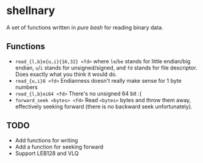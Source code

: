 shellnary
=========

A set of functions written in _pure bash_ for reading binary data.

## Functions

* `read_{l,b}e{u,i}{16,32} <fd>` where `le`/`be` stands for
little endian/big endian, `u`/`i` stands for unsigned/signed,
and `fd` stands for file descriptor. Does exactly what you think
it would do.
* `read_{u,i}8 <fd>` Endianness doesn't really make sense for 1 byte
numbers
* `read_{l,b}ei64 <fd>` There's no unsigned 64 bit :(
* `forward_seek <bytes> <fd>` Read `<bytes>` bytes and throw them away,
effectively seeking forward (there is no backward seek unfortunately).

## TODO

* Add functions for writing
* Add a function for seeking forward
* Support LEB128 and VLQ
